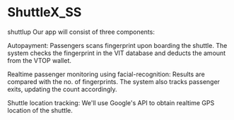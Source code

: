 # ShuttleX_SS
shuttlup
Our app will consist of three components:

Autopayment: Passengers scans fingerprint upon boarding the shuttle. The system checks the fingerprint in the VIT database and deducts the amount from the VTOP wallet.

Realtime passenger monitoring using facial-recognition: Results are compared with the no. of fingerprints. The system also tracks passenger exits, updating the count accordingly.

Shuttle location tracking: We'll use Google's API to obtain realtime GPS location of the shuttle.
